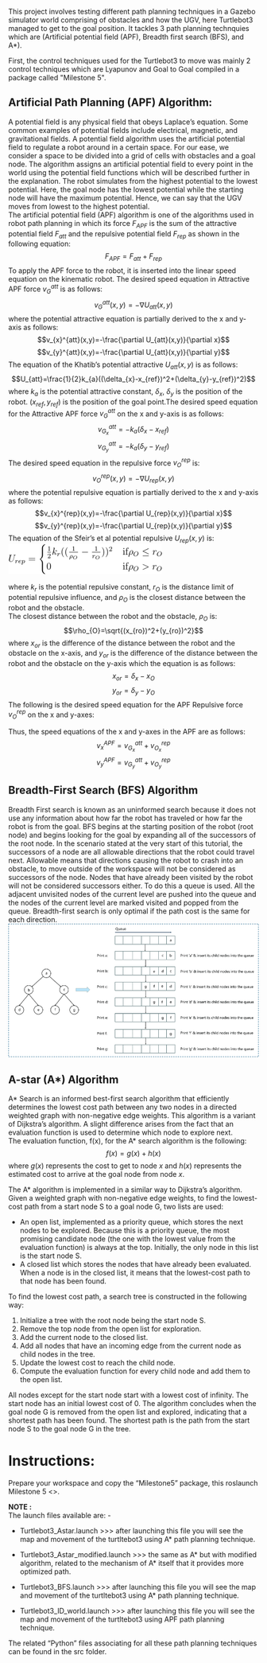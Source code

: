 This project involves testing different path planning techniques in a Gazebo simulator world comprising of obstacles and how the UGV, here Turtlebot3 managed to get to the goal position. It tackles 3 path planning technquies which are (Artificial potential field (APF), Breadth first search (BFS), and A*).

First, the control techniques used for the Turtlebot3 to move was mainly 2 control techniques which are Lyapunov and Goal to Goal compiled in a package called "Milestone 5". 

## Artificial Path Planning (APF) Algorithm:

A potential field is any physical field that obeys Laplace’s equation. Some common examples of potential fields include electrical, magnetic, and gravitational fields. A potential field algorithm uses the artificial potential field to regulate a robot around in a certain space. For our ease, we consider a space to be divided into a grid of cells with obstacles and a goal node. The algorithm assigns an artificial potential field to every point in the world using the potential field functions which will be described further in the explanation. The robot simulates from the highest potential to the lowest potential. Here, the goal node has the lowest potential while the starting node will have the maximum potential. Hence, we can say that the UGV moves from lowest to the highest potential.\
The artificial potential field (APF) algorithm is one of the algorithms used in robot path planning in which its force $F_{APF}$ is the sum of the attractive potential field $F_{att}$ and the repulsive potential field $F_{rep}$ as shown in the following equation: 
$$F_{APF}=F_{att}+F_{rep}$$ 
To apply the APF force to the robot, it is inserted into the linear speed equation on the kinematic robot. The desired speed equation in Attractive APF force $v_{G}^{att}$ is as follows: 
$$v_{G}^{att}(x,y)=-\nabla U_{att}(x,y)$$ 
where the potential attractive equation is partially derived to the x and y-axis as follows:
$$v_{x}^{att}(x,y)=-\frac{\partial U_{att}(x,y)}{\partial x}$$ $$v_{y}^{att}(x,y)=-\frac{\partial U_{att}(x,y)}{\partial y}$$ 
The equation of the Khatib’s potential attractive $U_{att}(x,y)$ is as follows: 
$$U_{att}=\frac{1}{2}k_{a}((\delta_{x}-x_{ref})^2+(\delta_{y}-y_{ref})^2)$$ 
where $k_{a}$ is the potential attractive constant, $\delta_{x}$, $\delta_{y}$ is the position of the robot. $(x_{ref}, y_{ref})$ is the position of the goal point.The desired speed equation for the Attractive APF force $v_{G}^{att}$ on the x and y-axis is as follows: 
$$v_{G_{x}}^{att}=-k_{a}(\delta_{x}-x_{ref})$$ $$v_{G_{y}}^{att}=-k_{a}(\delta_{y}-y_{ref})$$
The desired speed equation in the repulsive force $v_{O}^{rep}$ is:
$$v_{O}^{rep}(x,y)=-\nabla U_{rep}(x,y)$$
where the potential repulsive equation is partially derived to the x and y-axis as follows:
$$v_{x}^{rep}(x,y)=-\frac{\partial U_{rep}(x,y)}{\partial x}$$ $$v_{y}^{rep}(x,y)=-\frac{\partial U_{rep}(x,y)}{\partial y}$$
The equation of the Sfeir’s et al potential repulsive $U_{rep}(x,y)$ is:
![Urep](https://github.com/Karthik-Rajgopal/Path-Planning-Techniques--APF--BFS-and-A--/blob/main/equation.png)

where $k_{r}$ is the potential repulsive constant, $r_{O}$ is the distance limit of potential repulsive influence, and $\rho_{O}$ is the closest distance between the robot and the obstacle. \
The closest distance between the robot and the obstacle, $\rho_{O}$ is:
$$\rho_{O}=\sqrt{(x_{ro})^2+(y_{ro})^2}$$
where $x_{or}$ is the difference of the distance between the robot and the obstacle on the x-axis, and $y_{or}$ is the difference of the distance between the robot and the obstacle on the y-axis which the equation is as follows:
$$x_{or}=\delta_{x}-x_{O}$$ $$y_{or}=\delta_{y}-y_{O}$$ 
The following is the desired speed equation for the APF Repulsive force $v_{O}^{rep}$ on the x and y-axes:

Thus, the speed equations of the x and y-axes in the APF are as follows:
$$v_{x}^{APF}=v_{G_{x}}^{att}+v_{O_{x}}^{rep}$$ $$v_{y}^{APF}=v_{G_{y}}^{att}+v_{O_{y}}^{rep}$$

## Breadth-First Search (BFS) Algorithm
Breadth First search is known as an uninformed search because it does not use any information about how far the robot has traveled or how far the robot is from the goal.  BFS begins at the starting position of the robot (root node) and begins looking for the goal by  expanding all of the successors of the root node.  In the scenario stated at the very start of this tutorial, the successors of a node are all allowable directions that the robot could travel next. Allowable means that directions causing the robot to crash into an obstacle,  to move outside of the workspace will not be considered as successors of the node.  Nodes that have already been visited by the robot will not be considered successors either. To do this a queue is used. All the adjacent unvisited nodes of the current level are pushed into the queue and the nodes of the current level are marked visited and popped from the queue. Breadth-first search is only optimal if the path cost is the same for each direction.\
![End-to-end process of Breadth-First Search Algorithm](https://github.com/Karthik-Rajgopal/Path-Planning-Techniques--APF--BFS-and-A--/blob/main/BFS-Example-Solution-Breadth-First-Search-Algorithm-Edureka-1.png)

## A-star (A*) Algorithm
A* Search is an informed best-first search algorithm that efficiently determines the lowest cost path between any two nodes in a directed weighted graph with non-negative edge weights. This algorithm is a variant of Dijkstra’s algorithm. A slight difference arises from the fact that an evaluation function is used to determine which node to explore next. \
The evaluation function, f(x), for the A* search algorithm is the following:
$$f(x)=g(x)+h(x)$$
where $g(x)$ represents the cost to get to node $x$ and $h(x)$ represents the estimated cost to arrive at the goal node from node $x$.

The A* algorithm is implemented in a similar way to Dijkstra’s algorithm. Given a weighted graph with non-negative edge weights, to find the lowest-cost path from a start node S to a goal node G, two lists are used:
* An open list, implemented as a priority queue, which stores the next nodes to be explored. Because this is a priority queue, the most promising candidate node (the one with the lowest value from the evaluation function) is always at the top. Initially, the only node in this list is the start node S.
* A closed list which stores the nodes that have already been evaluated. When a node is in the closed list, it means that the lowest-cost path to that node has been found.

To find the lowest cost path, a search tree is constructed in the following way:

1. Initialize a tree with the root node being the start node S.
2. Remove the top node from the open list for exploration.
3. Add the current node to the closed list.
4. Add all nodes that have an incoming edge from the current node as child nodes in the tree.
5. Update the lowest cost to reach the child node.
6. Compute the evaluation function for every child node and add them to the open list.

All nodes except for the start node start with a lowest cost of infinity. The start node has an initial lowest cost of 0. The algorithm concludes when the goal node G is removed from the open list and explored, indicating that a shortest path has been found. The shortest path is the path from the start node S to the goal node G in the tree.

# Instructions:

Prepare your workspace and copy the “Milestone5” package, this roslaunch Milestone 5 <<name of the launch file>>.

**NOTE :** \
The launch files available are: -

* Turtlebot3_Astar.launch >>> after launching this file you will see the map and movement of the turtltebot3 using A* path planning technique. 

* Turtlebot3_Astar_modified.launch >>> the same as A* but with modified algorithm, related to the mechanism of A* itself that it provides more optimized path.

* Turtlebot3_BFS.launch >>>  after launching this file you will see the map and movement of the turtltebot3 using A* path planning technique. 

* Turtlebot3_ID_world.launch >>>  after launching this file you will see the map and movement of the turtltebot3 using APF path planning technique. 

The related “Python” files associating for all these path planning techniques can be found in the src folder. 





